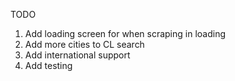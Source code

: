 TODO
1) Add loading screen for when scraping in loading
2) Add more cities to CL search
3) Add international support
4) Add testing


